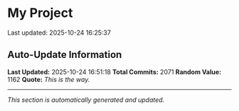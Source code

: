 # My Project


Last updated: 2025-10-24 16:25:37






























































































































































































































































































































































































































































































































































































































































































































































































































































































































































































































































































































































































































































































































































































































































































































































































































































































































































































































































































































































































































































































































































































































































































































































































































































































































































## Auto-Update Information

**Last Updated:** 2025-10-24 16:51:18
**Total Commits:** 2071
**Random Value:** 1162
**Quote:** _This is the way._

---
_This section is automatically generated and updated._